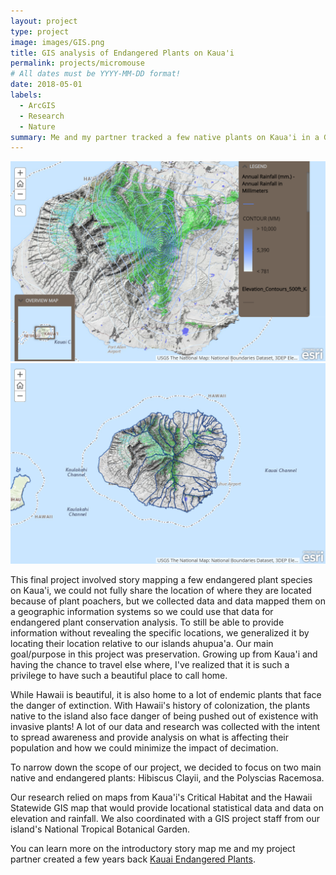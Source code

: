 ```yaml
---
layout: project
type: project
image: images/GIS.png
title: GIS analysis of Endangered Plants on Kaua'i
permalink: projects/micromouse
# All dates must be YYYY-MM-DD format!
date: 2018-05-01
labels:
  - ArcGIS
  - Research
  - Nature
summary: Me and my partner tracked a few native plants on Kaua'i in a Geographical Information Systems final project and analyzed data on location, climate, growth and population, while also accounting for risk factors like invasive species. 
---
```


<div class="ui large images">
  <img class="ui image" src="../images/ecology.png">
  <img class="ui image" src="../images/ahupua'a.png">

</div>

This final project involved story mapping a few endangered plant species on Kaua'i, we could not fully share the location of where they are located because of plant poachers, but we collected data and data mapped them on a geographic information systems so we could use that data for endangered plant conservation analysis. To still be able to provide information without revealing the specific locations, we generalized it by locating their location relative to our islands ahupua'a. Our main goal/purpose in this project was preservation. Growing up from Kaua'i and having the chance to travel else where, I've realized that it is such a privilege to have such a beautiful place to call home. 

While Hawaii is beautiful, it is also home to a lot of endemic plants that face the danger of extinction. With Hawaii's history of colonization, the plants native to the island also face danger of being pushed out of existence with invasive plants! A lot of our data and research was collected with the intent to spread awareness and provide analysis on what is affecting their population and how we could minimize the impact of decimation. 

To narrow down the scope of our project, we decided to focus on two main native and endangered plants: Hibiscus Clayii, and the Polyscias Racemosa. 

Our research relied on maps from Kaua'i's Critical Habitat and the Hawaii Statewide GIS map that would provide locational statistical data and data on elevation and rainfall. We also coordinated with a GIS project staff from our island's National Tropical Botanical Garden. 


You can learn more on the introductory story map me and my project partner created a few years back [Kauai Endangered Plants](https://kapaahigh.maps.arcgis.com/apps/MapJournal/index.html?appid=4f38c31923f94adebb515efb916e8461).
